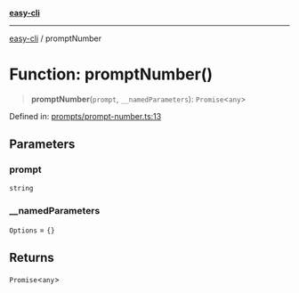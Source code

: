 [**easy-cli**](../README.md)

***

[easy-cli](../globals.md) / promptNumber

# Function: promptNumber()

> **promptNumber**(`prompt`, `__namedParameters`): `Promise`\<`any`\>

Defined in: [prompts/prompt-number.ts:13](https://github.com/patrickeaton/easy-cli/blob/ab5cb143feca4db651c6301eb08aa7237cd71b79/src/prompts/prompt-number.ts#L13)

## Parameters

### prompt

`string`

### \_\_namedParameters

`Options` = `{}`

## Returns

`Promise`\<`any`\>
